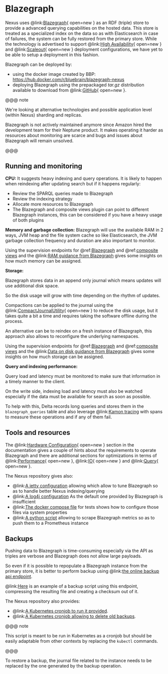 # Blazegraph

Nexus uses @link:[Blazegraph](https://blazegraph.com/){ open=new } as an RDF (triple) store to provide a advanced querying
capabilities on the hosted data. This store is treated as a specialized index on the data so as with
Elasticsearch in case of failures, the system can be fully restored from the primary store. While the technology is
advertised to support @link:[High Availability](https://github.com/blazegraph/database/wiki/HAJournalServer){ open=new } and
@link:[Scaleout](https://github.com/blazegraph/database/wiki/ClusterGuide){ open=new } deployment configurations, we have yet to be able
to setup a deployment in this fashion.

Blazegraph can be deployed by:

* using the docker image created by BBP: https://hub.docker.com/r/bluebrain/blazegraph-nexus
* deploying Blazegraph using the prepackaged _tar.gz_ distribution available to download from
  @link:[GitHub](https://github.com/blazegraph/database/releases/tag/BLAZEGRAPH_2_1_6_RC){ open=new }.

@@@ note

We're looking at alternative technologies and possible application level (within Nexus) sharding and replicas.

Blazegraph is not actively maintained anymore since Amazon hired the development team for their Neptune product.
It makes operating it harder as resources about monitoring are scarce and bugs and issues about Blazegraph will remain
unsolved.

@@@

## Running and monitoring
**CPU:**
It suggests heavy indexing and query operations.
It is likely to happen when reindexing after updating search but if it happens regularly:

* Review the SPARQL queries made to Blazegraph
* Review the indexing strategy
* Allocate more resources to Blazegraph
* The Blazegraph and composite views plugin can point to different Blazegraph instances, this can be considered
  if you have a heavy usage of both plugins

**Memory and garbage collection:**
Blazegraph will use the available RAM in 2 ways, JVM heap and the file system cache
so like Elasticsearch, the JVM garbage collection frequency and duration are also important to monitor.

Using the supervision endpoints for @ref:[Blazegraph](../delta/api/supervision-api.md#blazegraph) 
and @ref:[composite views](../delta/api/supervision-api.md#composite-views) and 
the @link:[RAM guidance from Blazegraph](https://github.com/blazegraph/database/wiki/Hardware_Configuration#ram-sizing-guidance)
gives some insights on how much memory can be assigned.

**Storage:**

Blazegraph stores data in an append only journal which means updates will use additional disk space.

So the disk usage will grow with time depending on the rhythm of updates.

Compactions can be applied to the journal using the
@link:[CompactJournalUtility](https://github.com/blazegraph/database/blob/master/bigdata-core/bigdata/src/java/com/bigdata/journal/CompactJournalUtility.java){ open=new }
to reduce the disk usage, but it takes quite a bit a time and requires taking the software offline during the process.

An alternative can be to reindex on a fresh instance of Blazegraph, this approach also allows to reconfigure the
underlying namespaces.

Using the supervision endpoints for @ref:[Blazegraph](../delta/api/supervision-api.md#blazegraph)
and @ref:[composite views](../delta/api/supervision-api.md#composite-views) and
the @link:[Data on disk guidance from Blazegraph](https://github.com/blazegraph/database/wiki/Hardware_Configuration#data-on-disk-sizing-guidance)
gives some insights on how much storage can be assigned.

**Query and indexing performance:**

Query load and latency must be monitored to make sure that information in a timely manner to the client.

On the write side, indexing load and latency must also be watched especially
if the data must be available for search as soon as possible.

To help with this, Delta records long queries and stores them in the `blazegraph_queries` table and also leverage
@link:[Kamon tracing](https://kamon.io/docs/latest/core/tracing/) with spans to measure these operations
and if any of them fail.

## Tools and resources

The @link:[Hardware Configuration](https://github.com/blazegraph/database/wiki/Hardware_Configuration){ open=new } section in the
documentation gives a couple of hints about the requirements to operate Blazegraph and there are additional sections
for optimizations in terms of @link:[Performance](https://github.com/blazegraph/database/wiki/PerformanceOptimization){ open=new },
@link:[IO](https://github.com/blazegraph/database/wiki/IOOptimization){ open=new } and
@link:[Query](https://github.com/blazegraph/database/wiki/QueryOptimization){ open=new }.

The Nexus repository gives also:

* @link:[A jetty configuration](https://github.com/senscience/nexus-delta/blob/master/tests/docker/config/blazegraph/jetty.xml)
  allowing which allow to tune Blazegraph so as to handle better Nexus indexing/querying
* @link:[A log4j configuration](https://github.com/senscience/nexus-delta/blob/master/tests/docker/config/blazegraph/log4j.properties)
  As the default one provided by Blazegraph is insufficient
* @link:[The docker compose file](https://github.com/senscience/nexus-delta/blob/master/tests/docker/blazegraph.yml)
  for tests shows how to configure those files via system properties
* @link:[A python script](https://github.com/senscience/nexus-delta/blob/master/blazegraph/prometheus-exporter/prometheus-blazegraph-exporter.py)
  allowing to scrape Blazegraph metrics so as to push them to a Prometheus instance

## Backups

Pushing data to Blazegraph is time-consuming especially via the API as triples are verbose and Blazegraph 
does not allow large payloads.

So even if it is possible to repopulate a Blazegraph instance from the primary store, it is better to perform backup using
@link:[the online backup api endpoint](https://github.com/blazegraph/database/wiki/REST_API#online-backup).

@link:[Here](https://github.com/senscience/nexus-delta/blob/$git.branch$/kubernetes/blazegraph/backup-script.yaml) is an example of a backup script 
using this endpoint, compressing the resulting file and creating a checksum out of it.

The Nexus repository also provides:

* @link:[A Kubernetes cronjob to run it provided](https://github.com/senscience/nexus-delta/blob/$git.branch$/kubernetes/blazegraph/backup-cronjob.yaml).
* @link:[A Kubernetes cronjob allowing to delete old backups](https://github.com/senscience/nexus-delta/blob/$git.branch$/kubernetes/blazegraph/deleter-cronjob.yaml).

@@@ note

This script is meant to be run in Kubernetes as a cronjob but should be easily adaptable from other contexts by replacing the `kubectl` commands.

@@@

To restore a backup, the journal file related to the instance needs to be replaced by the one generated by the backup operation.